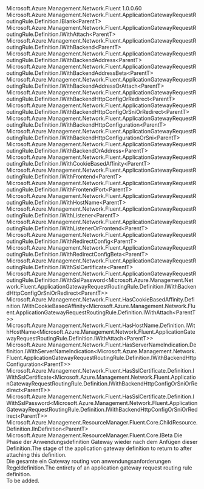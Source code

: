 <Type Name="IDefinition&lt;ParentT&gt;" FullName="Microsoft.Azure.Management.Network.Fluent.ApplicationGatewayRequestRoutingRule.Definition.IDefinition&lt;ParentT&gt;">
  <TypeSignature Language="C#" Value="public interface IDefinition&lt;ParentT&gt; : Microsoft.Azure.Management.Network.Fluent.ApplicationGatewayRequestRoutingRule.Definition.IBlank&lt;ParentT&gt;, Microsoft.Azure.Management.Network.Fluent.ApplicationGatewayRequestRoutingRule.Definition.IWithAttach&lt;ParentT&gt;, Microsoft.Azure.Management.Network.Fluent.ApplicationGatewayRequestRoutingRule.Definition.IWithBackend&lt;ParentT&gt;, Microsoft.Azure.Management.Network.Fluent.ApplicationGatewayRequestRoutingRule.Definition.IWithBackendAddress&lt;ParentT&gt;, Microsoft.Azure.Management.Network.Fluent.ApplicationGatewayRequestRoutingRule.Definition.IWithBackendAddressBeta&lt;ParentT&gt;, Microsoft.Azure.Management.Network.Fluent.ApplicationGatewayRequestRoutingRule.Definition.IWithBackendAddressOrAttach&lt;ParentT&gt;, Microsoft.Azure.Management.Network.Fluent.ApplicationGatewayRequestRoutingRule.Definition.IWithBackendHttpConfigOrRedirect&lt;ParentT&gt;, Microsoft.Azure.Management.Network.Fluent.ApplicationGatewayRequestRoutingRule.Definition.IWithBackendHttpConfigOrSniOrRedirect&lt;ParentT&gt;, Microsoft.Azure.Management.Network.Fluent.ApplicationGatewayRequestRoutingRule.Definition.IWithBackendHttpConfiguration&lt;ParentT&gt;, Microsoft.Azure.Management.Network.Fluent.ApplicationGatewayRequestRoutingRule.Definition.IWithBackendHttpConfigurationOrSni&lt;ParentT&gt;, Microsoft.Azure.Management.Network.Fluent.ApplicationGatewayRequestRoutingRule.Definition.IWithBackendOrAddress&lt;ParentT&gt;, Microsoft.Azure.Management.Network.Fluent.ApplicationGatewayRequestRoutingRule.Definition.IWithCookieBasedAffinity&lt;ParentT&gt;, Microsoft.Azure.Management.Network.Fluent.ApplicationGatewayRequestRoutingRule.Definition.IWithFrontend&lt;ParentT&gt;, Microsoft.Azure.Management.Network.Fluent.ApplicationGatewayRequestRoutingRule.Definition.IWithFrontendPort&lt;ParentT&gt;, Microsoft.Azure.Management.Network.Fluent.ApplicationGatewayRequestRoutingRule.Definition.IWithHostName&lt;ParentT&gt;, Microsoft.Azure.Management.Network.Fluent.ApplicationGatewayRequestRoutingRule.Definition.IWithListener&lt;ParentT&gt;, Microsoft.Azure.Management.Network.Fluent.ApplicationGatewayRequestRoutingRule.Definition.IWithListenerOrFrontend&lt;ParentT&gt;, Microsoft.Azure.Management.Network.Fluent.ApplicationGatewayRequestRoutingRule.Definition.IWithRedirectConfig&lt;ParentT&gt;, Microsoft.Azure.Management.Network.Fluent.ApplicationGatewayRequestRoutingRule.Definition.IWithRedirectConfigBeta&lt;ParentT&gt;, Microsoft.Azure.Management.Network.Fluent.ApplicationGatewayRequestRoutingRule.Definition.IWithSslCertificate&lt;ParentT&gt;, Microsoft.Azure.Management.Network.Fluent.ApplicationGatewayRequestRoutingRule.Definition.IWithSslPassword&lt;Microsoft.Azure.Management.Network.Fluent.ApplicationGatewayRequestRoutingRule.Definition.IWithBackendHttpConfigOrSniOrRedirect&lt;ParentT&gt;&gt;, Microsoft.Azure.Management.Network.Fluent.HasCookieBasedAffinity.Definition.IWithCookieBasedAffinity&lt;Microsoft.Azure.Management.Network.Fluent.ApplicationGatewayRequestRoutingRule.Definition.IWithAttach&lt;ParentT&gt;&gt;, Microsoft.Azure.Management.Network.Fluent.HasHostName.Definition.IWithHostName&lt;Microsoft.Azure.Management.Network.Fluent.ApplicationGatewayRequestRoutingRule.Definition.IWithAttach&lt;ParentT&gt;&gt;, Microsoft.Azure.Management.Network.Fluent.HasServerNameIndication.Definition.IWithServerNameIndication&lt;Microsoft.Azure.Management.Network.Fluent.ApplicationGatewayRequestRoutingRule.Definition.IWithBackendHttpConfiguration&lt;ParentT&gt;&gt;, Microsoft.Azure.Management.Network.Fluent.HasSslCertificate.Definition.IWithSslCertificate&lt;Microsoft.Azure.Management.Network.Fluent.ApplicationGatewayRequestRoutingRule.Definition.IWithBackendHttpConfigOrSniOrRedirect&lt;ParentT&gt;&gt;, Microsoft.Azure.Management.Network.Fluent.HasSslCertificate.Definition.IWithSslPassword&lt;Microsoft.Azure.Management.Network.Fluent.ApplicationGatewayRequestRoutingRule.Definition.IWithBackendHttpConfigOrSniOrRedirect&lt;ParentT&gt;&gt;, Microsoft.Azure.Management.ResourceManager.Fluent.Core.ChildResource.Definition.IInDefinition&lt;ParentT&gt;, Microsoft.Azure.Management.ResourceManager.Fluent.Core.IBeta" />
  <TypeSignature Language="ILAsm" Value=".class public interface auto ansi abstract IDefinition`1&lt;ParentT&gt; implements class Microsoft.Azure.Management.Network.Fluent.ApplicationGatewayRequestRoutingRule.Definition.IBlank`1&lt;!ParentT&gt;, class Microsoft.Azure.Management.Network.Fluent.ApplicationGatewayRequestRoutingRule.Definition.IWithAttach`1&lt;!ParentT&gt;, class Microsoft.Azure.Management.Network.Fluent.ApplicationGatewayRequestRoutingRule.Definition.IWithBackend`1&lt;!ParentT&gt;, class Microsoft.Azure.Management.Network.Fluent.ApplicationGatewayRequestRoutingRule.Definition.IWithBackendAddress`1&lt;!ParentT&gt;, class Microsoft.Azure.Management.Network.Fluent.ApplicationGatewayRequestRoutingRule.Definition.IWithBackendAddressBeta`1&lt;!ParentT&gt;, class Microsoft.Azure.Management.Network.Fluent.ApplicationGatewayRequestRoutingRule.Definition.IWithBackendAddressOrAttach`1&lt;!ParentT&gt;, class Microsoft.Azure.Management.Network.Fluent.ApplicationGatewayRequestRoutingRule.Definition.IWithBackendHttpConfigOrRedirect`1&lt;!ParentT&gt;, class Microsoft.Azure.Management.Network.Fluent.ApplicationGatewayRequestRoutingRule.Definition.IWithBackendHttpConfigOrSniOrRedirect`1&lt;!ParentT&gt;, class Microsoft.Azure.Management.Network.Fluent.ApplicationGatewayRequestRoutingRule.Definition.IWithBackendHttpConfiguration`1&lt;!ParentT&gt;, class Microsoft.Azure.Management.Network.Fluent.ApplicationGatewayRequestRoutingRule.Definition.IWithBackendHttpConfigurationOrSni`1&lt;!ParentT&gt;, class Microsoft.Azure.Management.Network.Fluent.ApplicationGatewayRequestRoutingRule.Definition.IWithBackendOrAddress`1&lt;!ParentT&gt;, class Microsoft.Azure.Management.Network.Fluent.ApplicationGatewayRequestRoutingRule.Definition.IWithCookieBasedAffinity`1&lt;!ParentT&gt;, class Microsoft.Azure.Management.Network.Fluent.ApplicationGatewayRequestRoutingRule.Definition.IWithFrontend`1&lt;!ParentT&gt;, class Microsoft.Azure.Management.Network.Fluent.ApplicationGatewayRequestRoutingRule.Definition.IWithFrontendPort`1&lt;!ParentT&gt;, class Microsoft.Azure.Management.Network.Fluent.ApplicationGatewayRequestRoutingRule.Definition.IWithHostName`1&lt;!ParentT&gt;, class Microsoft.Azure.Management.Network.Fluent.ApplicationGatewayRequestRoutingRule.Definition.IWithListener`1&lt;!ParentT&gt;, class Microsoft.Azure.Management.Network.Fluent.ApplicationGatewayRequestRoutingRule.Definition.IWithListenerOrFrontend`1&lt;!ParentT&gt;, class Microsoft.Azure.Management.Network.Fluent.ApplicationGatewayRequestRoutingRule.Definition.IWithRedirectConfig`1&lt;!ParentT&gt;, class Microsoft.Azure.Management.Network.Fluent.ApplicationGatewayRequestRoutingRule.Definition.IWithRedirectConfigBeta`1&lt;!ParentT&gt;, class Microsoft.Azure.Management.Network.Fluent.ApplicationGatewayRequestRoutingRule.Definition.IWithSslCertificate`1&lt;!ParentT&gt;, class Microsoft.Azure.Management.Network.Fluent.ApplicationGatewayRequestRoutingRule.Definition.IWithSslPassword`1&lt;class Microsoft.Azure.Management.Network.Fluent.ApplicationGatewayRequestRoutingRule.Definition.IWithBackendHttpConfigOrSniOrRedirect`1&lt;!ParentT&gt;&gt;, class Microsoft.Azure.Management.Network.Fluent.HasCookieBasedAffinity.Definition.IWithCookieBasedAffinity`1&lt;class Microsoft.Azure.Management.Network.Fluent.ApplicationGatewayRequestRoutingRule.Definition.IWithAttach`1&lt;!ParentT&gt;&gt;, class Microsoft.Azure.Management.Network.Fluent.HasHostName.Definition.IWithHostName`1&lt;class Microsoft.Azure.Management.Network.Fluent.ApplicationGatewayRequestRoutingRule.Definition.IWithAttach`1&lt;!ParentT&gt;&gt;, class Microsoft.Azure.Management.Network.Fluent.HasServerNameIndication.Definition.IWithServerNameIndication`1&lt;class Microsoft.Azure.Management.Network.Fluent.ApplicationGatewayRequestRoutingRule.Definition.IWithBackendHttpConfiguration`1&lt;!ParentT&gt;&gt;, class Microsoft.Azure.Management.Network.Fluent.HasSslCertificate.Definition.IWithSslCertificate`1&lt;class Microsoft.Azure.Management.Network.Fluent.ApplicationGatewayRequestRoutingRule.Definition.IWithBackendHttpConfigOrSniOrRedirect`1&lt;!ParentT&gt;&gt;, class Microsoft.Azure.Management.Network.Fluent.HasSslCertificate.Definition.IWithSslPassword`1&lt;class Microsoft.Azure.Management.Network.Fluent.ApplicationGatewayRequestRoutingRule.Definition.IWithBackendHttpConfigOrSniOrRedirect`1&lt;!ParentT&gt;&gt;, class Microsoft.Azure.Management.ResourceManager.Fluent.Core.ChildResource.Definition.IInDefinition`1&lt;!ParentT&gt;, class Microsoft.Azure.Management.ResourceManager.Fluent.Core.IBeta" />
  <TypeSignature Language="DocId" Value="T:Microsoft.Azure.Management.Network.Fluent.ApplicationGatewayRequestRoutingRule.Definition.IDefinition`1" />
  <TypeSignature Language="VB.NET" Value="Public Interface IDefinition(Of ParentT)&#xA;Implements IBeta, IBlank(Of ParentT), IInDefinition(Of ParentT), IWithAttach(Of ParentT), IWithBackend(Of ParentT), IWithBackendAddress(Of ParentT), IWithBackendAddressBeta(Of ParentT), IWithBackendAddressOrAttach(Of ParentT), IWithBackendHttpConfigOrRedirect(Of ParentT), IWithBackendHttpConfigOrSniOrRedirect(Of ParentT), IWithBackendHttpConfiguration(Of ParentT), IWithBackendHttpConfigurationOrSni(Of ParentT), IWithBackendOrAddress(Of ParentT), IWithCookieBasedAffinity(Of IWithAttach(Of ParentT)), IWithCookieBasedAffinity(Of ParentT), IWithFrontend(Of ParentT), IWithFrontendPort(Of ParentT), IWithHostName(Of IWithAttach(Of ParentT)), IWithHostName(Of ParentT), IWithListener(Of ParentT), IWithListenerOrFrontend(Of ParentT), IWithRedirectConfig(Of ParentT), IWithRedirectConfigBeta(Of ParentT), IWithServerNameIndication(Of IWithBackendHttpConfiguration(Of ParentT)), IWithSslCertificate(Of IWithBackendHttpConfigOrSniOrRedirect(Of ParentT)), IWithSslCertificate(Of ParentT), IWithSslPassword(Of IWithBackendHttpConfigOrSniOrRedirect(Of ParentT)), IWithSslPassword(Of IWithBackendHttpConfigOrSniOrRedirect(Of ParentT))" />
  <TypeSignature Language="F#" Value="type IDefinition&lt;'ParentT&gt; = interface&#xA;    interface IBlank&lt;'ParentT&gt;&#xA;    interface IWithListenerOrFrontend&lt;'ParentT&gt;&#xA;    interface IWithListener&lt;'ParentT&gt;&#xA;    interface IWithFrontend&lt;'ParentT&gt;&#xA;    interface IWithAttach&lt;'ParentT&gt;&#xA;    interface IInDefinition&lt;'ParentT&gt;&#xA;    interface IWithHostName&lt;'ParentT&gt;&#xA;    interface IWithHostName&lt;IWithAttach&lt;'ParentT&gt;&gt;&#xA;    interface IWithCookieBasedAffinity&lt;'ParentT&gt;&#xA;    interface IWithCookieBasedAffinity&lt;IWithAttach&lt;'ParentT&gt;&gt;&#xA;    interface IWithFrontendPort&lt;'ParentT&gt;&#xA;    interface IWithBackend&lt;'ParentT&gt;&#xA;    interface IWithBackendAddress&lt;'ParentT&gt;&#xA;    interface IWithBackendAddressBeta&lt;'ParentT&gt;&#xA;    interface IBeta&#xA;    interface IWithBackendOrAddress&lt;'ParentT&gt;&#xA;    interface IWithBackendAddressOrAttach&lt;'ParentT&gt;&#xA;    interface IWithBackendHttpConfigOrRedirect&lt;'ParentT&gt;&#xA;    interface IWithBackendHttpConfiguration&lt;'ParentT&gt;&#xA;    interface IWithRedirectConfig&lt;'ParentT&gt;&#xA;    interface IWithRedirectConfigBeta&lt;'ParentT&gt;&#xA;    interface IWithBackendHttpConfigurationOrSni&lt;'ParentT&gt;&#xA;    interface IWithServerNameIndication&lt;IWithBackendHttpConfiguration&lt;'ParentT&gt;&gt;&#xA;    interface IWithSslCertificate&lt;'ParentT&gt;&#xA;    interface IWithSslCertificate&lt;IWithBackendHttpConfigOrSniOrRedirect&lt;'ParentT&gt;&gt;&#xA;    interface IWithBackendHttpConfigOrSniOrRedirect&lt;'ParentT&gt;&#xA;    interface IWithSslPassword&lt;IWithBackendHttpConfigOrSniOrRedirect&lt;'ParentT&gt;&gt;&#xA;    interface IWithSslPassword&lt;IWithBackendHttpConfigOrSniOrRedirect&lt;'ParentT&gt;&gt;" />
  <AssemblyInfo>
    <AssemblyName>Microsoft.Azure.Management.Network.Fluent</AssemblyName>
    <AssemblyVersion>1.0.0.60</AssemblyVersion>
  </AssemblyInfo>
  <TypeParameters>
    <TypeParameter Name="ParentT" />
  </TypeParameters>
  <Interfaces>
    <Interface>
      <InterfaceName>Microsoft.Azure.Management.Network.Fluent.ApplicationGatewayRequestRoutingRule.Definition.IBlank&lt;ParentT&gt;</InterfaceName>
    </Interface>
    <Interface>
      <InterfaceName>Microsoft.Azure.Management.Network.Fluent.ApplicationGatewayRequestRoutingRule.Definition.IWithAttach&lt;ParentT&gt;</InterfaceName>
    </Interface>
    <Interface>
      <InterfaceName>Microsoft.Azure.Management.Network.Fluent.ApplicationGatewayRequestRoutingRule.Definition.IWithBackend&lt;ParentT&gt;</InterfaceName>
    </Interface>
    <Interface>
      <InterfaceName>Microsoft.Azure.Management.Network.Fluent.ApplicationGatewayRequestRoutingRule.Definition.IWithBackendAddress&lt;ParentT&gt;</InterfaceName>
    </Interface>
    <Interface>
      <InterfaceName>Microsoft.Azure.Management.Network.Fluent.ApplicationGatewayRequestRoutingRule.Definition.IWithBackendAddressBeta&lt;ParentT&gt;</InterfaceName>
    </Interface>
    <Interface>
      <InterfaceName>Microsoft.Azure.Management.Network.Fluent.ApplicationGatewayRequestRoutingRule.Definition.IWithBackendAddressOrAttach&lt;ParentT&gt;</InterfaceName>
    </Interface>
    <Interface>
      <InterfaceName>Microsoft.Azure.Management.Network.Fluent.ApplicationGatewayRequestRoutingRule.Definition.IWithBackendHttpConfigOrRedirect&lt;ParentT&gt;</InterfaceName>
    </Interface>
    <Interface>
      <InterfaceName>Microsoft.Azure.Management.Network.Fluent.ApplicationGatewayRequestRoutingRule.Definition.IWithBackendHttpConfigOrSniOrRedirect&lt;ParentT&gt;</InterfaceName>
    </Interface>
    <Interface>
      <InterfaceName>Microsoft.Azure.Management.Network.Fluent.ApplicationGatewayRequestRoutingRule.Definition.IWithBackendHttpConfiguration&lt;ParentT&gt;</InterfaceName>
    </Interface>
    <Interface>
      <InterfaceName>Microsoft.Azure.Management.Network.Fluent.ApplicationGatewayRequestRoutingRule.Definition.IWithBackendHttpConfigurationOrSni&lt;ParentT&gt;</InterfaceName>
    </Interface>
    <Interface>
      <InterfaceName>Microsoft.Azure.Management.Network.Fluent.ApplicationGatewayRequestRoutingRule.Definition.IWithBackendOrAddress&lt;ParentT&gt;</InterfaceName>
    </Interface>
    <Interface>
      <InterfaceName>Microsoft.Azure.Management.Network.Fluent.ApplicationGatewayRequestRoutingRule.Definition.IWithCookieBasedAffinity&lt;ParentT&gt;</InterfaceName>
    </Interface>
    <Interface>
      <InterfaceName>Microsoft.Azure.Management.Network.Fluent.ApplicationGatewayRequestRoutingRule.Definition.IWithFrontend&lt;ParentT&gt;</InterfaceName>
    </Interface>
    <Interface>
      <InterfaceName>Microsoft.Azure.Management.Network.Fluent.ApplicationGatewayRequestRoutingRule.Definition.IWithFrontendPort&lt;ParentT&gt;</InterfaceName>
    </Interface>
    <Interface>
      <InterfaceName>Microsoft.Azure.Management.Network.Fluent.ApplicationGatewayRequestRoutingRule.Definition.IWithHostName&lt;ParentT&gt;</InterfaceName>
    </Interface>
    <Interface>
      <InterfaceName>Microsoft.Azure.Management.Network.Fluent.ApplicationGatewayRequestRoutingRule.Definition.IWithListener&lt;ParentT&gt;</InterfaceName>
    </Interface>
    <Interface>
      <InterfaceName>Microsoft.Azure.Management.Network.Fluent.ApplicationGatewayRequestRoutingRule.Definition.IWithListenerOrFrontend&lt;ParentT&gt;</InterfaceName>
    </Interface>
    <Interface>
      <InterfaceName>Microsoft.Azure.Management.Network.Fluent.ApplicationGatewayRequestRoutingRule.Definition.IWithRedirectConfig&lt;ParentT&gt;</InterfaceName>
    </Interface>
    <Interface>
      <InterfaceName>Microsoft.Azure.Management.Network.Fluent.ApplicationGatewayRequestRoutingRule.Definition.IWithRedirectConfigBeta&lt;ParentT&gt;</InterfaceName>
    </Interface>
    <Interface>
      <InterfaceName>Microsoft.Azure.Management.Network.Fluent.ApplicationGatewayRequestRoutingRule.Definition.IWithSslCertificate&lt;ParentT&gt;</InterfaceName>
    </Interface>
    <Interface>
      <InterfaceName>Microsoft.Azure.Management.Network.Fluent.ApplicationGatewayRequestRoutingRule.Definition.IWithSslPassword&lt;Microsoft.Azure.Management.Network.Fluent.ApplicationGatewayRequestRoutingRule.Definition.IWithBackendHttpConfigOrSniOrRedirect&lt;ParentT&gt;&gt;</InterfaceName>
    </Interface>
    <Interface>
      <InterfaceName>Microsoft.Azure.Management.Network.Fluent.HasCookieBasedAffinity.Definition.IWithCookieBasedAffinity&lt;Microsoft.Azure.Management.Network.Fluent.ApplicationGatewayRequestRoutingRule.Definition.IWithAttach&lt;ParentT&gt;&gt;</InterfaceName>
    </Interface>
    <Interface>
      <InterfaceName>Microsoft.Azure.Management.Network.Fluent.HasHostName.Definition.IWithHostName&lt;Microsoft.Azure.Management.Network.Fluent.ApplicationGatewayRequestRoutingRule.Definition.IWithAttach&lt;ParentT&gt;&gt;</InterfaceName>
    </Interface>
    <Interface>
      <InterfaceName>Microsoft.Azure.Management.Network.Fluent.HasServerNameIndication.Definition.IWithServerNameIndication&lt;Microsoft.Azure.Management.Network.Fluent.ApplicationGatewayRequestRoutingRule.Definition.IWithBackendHttpConfiguration&lt;ParentT&gt;&gt;</InterfaceName>
    </Interface>
    <Interface>
      <InterfaceName>Microsoft.Azure.Management.Network.Fluent.HasSslCertificate.Definition.IWithSslCertificate&lt;Microsoft.Azure.Management.Network.Fluent.ApplicationGatewayRequestRoutingRule.Definition.IWithBackendHttpConfigOrSniOrRedirect&lt;ParentT&gt;&gt;</InterfaceName>
    </Interface>
    <Interface>
      <InterfaceName>Microsoft.Azure.Management.Network.Fluent.HasSslCertificate.Definition.IWithSslPassword&lt;Microsoft.Azure.Management.Network.Fluent.ApplicationGatewayRequestRoutingRule.Definition.IWithBackendHttpConfigOrSniOrRedirect&lt;ParentT&gt;&gt;</InterfaceName>
    </Interface>
    <Interface>
      <InterfaceName>Microsoft.Azure.Management.ResourceManager.Fluent.Core.ChildResource.Definition.IInDefinition&lt;ParentT&gt;</InterfaceName>
    </Interface>
    <Interface>
      <InterfaceName>Microsoft.Azure.Management.ResourceManager.Fluent.Core.IBeta</InterfaceName>
    </Interface>
  </Interfaces>
  <Docs>
    <typeparam name="ParentT"><span data-ttu-id="10f98-101">Die Phase der Anwendungsdefinition Gateway wieder nach dem Anfügen dieser Definition.</span><span class="sxs-lookup"><span data-stu-id="10f98-101">The stage of the application gateway definition to return to after attaching this definition.</span></span></typeparam>
    <summary>
            <span data-ttu-id="10f98-102">Die gesamte ein Gateway routing von anwendungsanforderungen Regeldefinition.</span><span class="sxs-lookup"><span data-stu-id="10f98-102">The entirety of an application gateway request routing rule definition.</span></span>
            </summary>
    <remarks>To be added.</remarks>
  </Docs>
  <Members />
</Type>